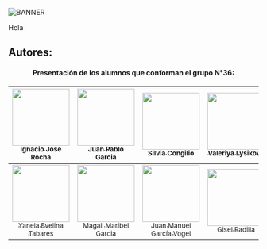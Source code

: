 ![BANNER](https://user-images.githubusercontent.com/60717025/192156671-7f4aa0d8-b911-4389-98b7-fba13102fda7.png)




Hola





## Autores:
<h4 align="center"> Presentación de los alumnos que conforman el grupo N°36: </h4>

<div align="center" />

| [<img src="https://avatars.githubusercontent.com/u/54253691?v=4" width=115><br><sub>Ignacio Jose Rocha</sub>](https://github.com/ignacio19975) | [<img src="https://avatars.githubusercontent.com/u/102998556?v=4" width=115><br><sub>Juan Pablo Garcia</sub>](https://github.com/jotapegdev) | [<img src="https://avatars.githubusercontent.com/u/105822942?v=4" width=115><br><sub>Silvia Congilio</sub>](https://github.com/silviconi) | [<img src="https://avatars.githubusercontent.com/u/106398144?v=4" width=115><br><sub>Valeriya Lysikova</sub>](https://github.com/vlysi) | [<img src="https://avatars.githubusercontent.com/u/106722397?v=4" width=115><br><sub>Emanuel Cano</sub>](https://github.com/emanuelcano18) 
|:---: | :---: | :---: | :---: | :---: |
| [<img src="https://avatars.githubusercontent.com/u/106396821?v=4" width=115><br><sub>Yanela Evelina Tabares</sub>](https://github.com/yanetabares27) | [<img src="https://avatars.githubusercontent.com/u/60717025?v=4" width=115><br><sub>Magali Maribel Garcia</sub>](https://github.com/magaligarcia) | [<img src="https://avatars.githubusercontent.com/u/73263498?v=4" width=115><br><sub>Juan Manuel García Vogel</sub>](https://github.com/juanmgarcia21) | [<img src="https://avatars.githubusercontent.com/u/104921437?v=4" width=115><br><sub>Gisel Padilla</sub>](https://github.com/Gisel29) | [<img src="https://avatars.githubusercontent.com/u/106885910?v=4" width=115><br><sub>Luciano Martinez Cosmes</sub>](https://github.com/lucianocosmes)
 
